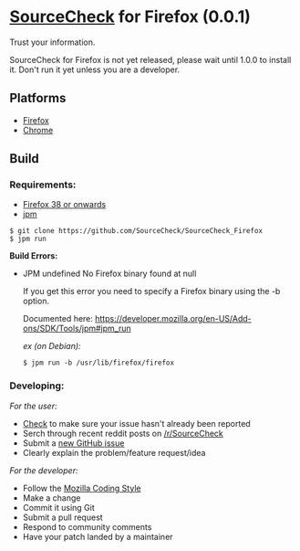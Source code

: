 # [SourceCheck](http://sourcecheck.it/) for Firefox (0.0.1)
Trust your information.

SourceCheck for Firefox is not yet released, please wait until
1.0.0 to install it. Don't run it yet unless you are a developer.

## Platforms
- [Firefox](https://github.com/SourceCheck/SourceCheck_Firefox)
- [Chrome](https://github.com/dustmoo/sourcecheck_chrome)

## Build
### Requirements:
  - [Firefox 38 or onwards](https://firefox.com/)
  - [jpm](https://developer.mozilla.org/en-US/Add-ons/SDK/Tools/jpm)

```
$ git clone https://github.com/SourceCheck/SourceCheck_Firefox
$ jpm run
```

**Build Errors:**
  - JPM undefined No Firefox binary found at null

    If you get this error you need to specify a Firefox binary using
    the -b option.

    Documented here: https://developer.mozilla.org/en-US/Add-ons/SDK/Tools/jpm#jpm_run

    *ex (on Debian):*
    ```
    $ jpm run -b /usr/lib/firefox/firefox
    ```

### Developing:

*For the user:*
- [Check](https://github.com/SourceCheck/SourceCheck_Firefox/issues) to make sure your issue hasn't already been reported
- Serch through recent reddit posts on [/r/SourceCheck](http://www.reddit.com/r/sourcecheck)
- Submit a [new GitHub issue](https://github.com/SourceCheck/SourceCheck_Firefox/issues/new)
- Clearly explain the problem/feature request/idea

*For the developer:*
- Follow the [Mozilla Coding Style](https://developer.mozilla.org/en-US/docs/Mozilla/Developer_guide/Coding_Style)
- Make a change
- Commit it using Git
- Submit a pull request
- Respond to community comments
- Have your patch landed by a maintainer
